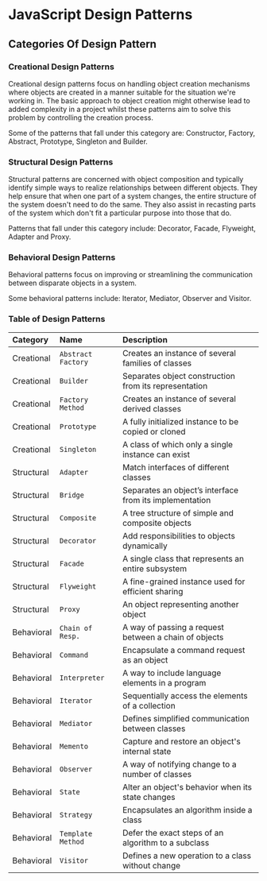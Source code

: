 # JavaScript Design Patterns

## Categories Of Design Pattern

### Creational Design Patterns

Creational design patterns focus on handling object creation mechanisms where objects are created in a manner suitable for the situation we're working in. The basic approach to object creation might otherwise lead to added complexity in a project whilst these patterns aim to solve this problem by controlling the creation process.

Some of the patterns that fall under this category are: Constructor, Factory, Abstract, Prototype, Singleton and Builder.

### Structural Design Patterns

Structural patterns are concerned with object composition and typically identify simple ways to realize relationships between different objects. They help ensure that when one part of a system changes, the entire structure of the system doesn't need to do the same. They also assist in recasting parts of the system which don't fit a particular purpose into those that do.

Patterns that fall under this category include: Decorator, Facade, Flyweight, Adapter and Proxy.

### Behavioral Design Patterns

Behavioral patterns focus on improving or streamlining the communication between disparate objects in a system.

Some behavioral patterns include: Iterator, Mediator, Observer and Visitor.

### Table of Design Patterns

| Category | Name | Description |
| :--- | :--- | :--- |
| Creational | `Abstract Factory` | Creates an instance of several families of classes |
| Creational | `Builder` | Separates object construction from its representation |
| Creational | `Factory Method` | Creates an instance of several derived classes |
| Creational | `Prototype` | A fully initialized instance to be copied or cloned |
| Creational | `Singleton` | A class of which only a single instance can exist |
| Structural | `Adapter` | Match interfaces of different classes |
| Structural | `Bridge` | Separates an object’s interface from its implementation |
| Structural | `Composite` | A tree structure of simple and composite objects |
| Structural | `Decorator` | Add responsibilities to objects dynamically |
| Structural | `Facade` | A single class that represents an entire subsystem |
| Structural | `Flyweight` | A fine-grained instance used for efficient sharing |
| Structural | `Proxy` | An object representing another object |
| Behavioral | `Chain of Resp.` | A way of passing a request between a chain of objects |
| Behavioral | `Command` | Encapsulate a command request as an object |
| Behavioral | `Interpreter` | A way to include language elements in a program |
| Behavioral | `Iterator` | Sequentially access the elements of a collection |
| Behavioral | `Mediator` | Defines simplified communication between classes |
| Behavioral | `Memento` | Capture and restore an object's internal state |
| Behavioral | `Observer` | A way of notifying change to a number of classes |
| Behavioral | `State` | Alter an object's behavior when its state changes |
| Behavioral | `Strategy` | Encapsulates an algorithm inside a class |
| Behavioral | `Template Method` | Defer the exact steps of an algorithm to a subclass |
| Behavioral | `Visitor` | Defines a new operation to a class without change |



